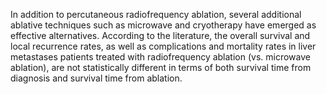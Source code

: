 In addition to percutaneous radiofrequency ablation, several additional ablative techniques such as microwave and cryotherapy have emerged as effective alternatives. According to the literature, the overall survival and local recurrence rates, as well as complications and mortality rates in liver metastases patients treated with radiofrequency ablation (vs. microwave ablation), are not statistically different in terms of both survival time from diagnosis and survival time from ablation.